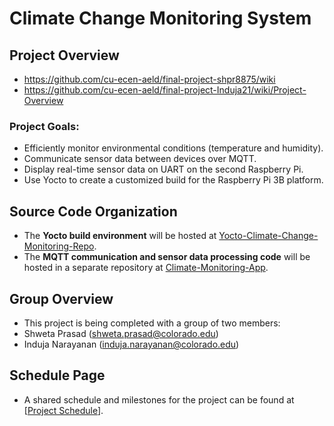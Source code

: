 # Climate Change Monitoring System

## Project Overview
- https://github.com/cu-ecen-aeld/final-project-shpr8875/wiki
- https://github.com/cu-ecen-aeld/final-project-Induja21/wiki/Project-Overview

### Project Goals:
- Efficiently monitor environmental conditions (temperature and humidity).
- Communicate sensor data between devices over MQTT.
- Display real-time sensor data on UART on the second Raspberry Pi.
- Use Yocto to create a customized build for the Raspberry Pi 3B platform.

## Source Code Organization
- The **Yocto build environment** will be hosted at [Yocto-Climate-Change-Monitoring-Repo](cu-ecen-aeld/final-project-Induja21).
- The **MQTT communication and sensor data processing code** will be hosted in a separate repository at [Climate-Monitoring-App](https://github.com/cu-ecen-aeld/final-project-shpr8875).

## Group Overview
- This project is being completed with a group of two members:
- Shweta Prasad (shweta.prasad@colorado.edu)
- Induja Narayanan (induja.narayanan@colorado.edu)

## Schedule Page
- A shared schedule and milestones for the project can be found at [[Project Schedule](https://github.com/users/Induja21/projects/1/views/1)].

